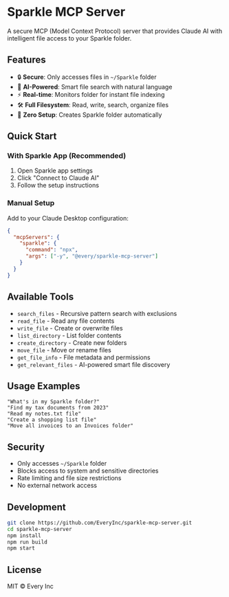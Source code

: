 # Sparkle MCP Server

A secure MCP (Model Context Protocol) server that provides Claude AI with intelligent file access to your Sparkle folder.

## Features

- 🔒 **Secure**: Only accesses files in `~/Sparkle` folder
- 🧠 **AI-Powered**: Smart file search with natural language
- ⚡ **Real-time**: Monitors folder for instant file indexing
- 🛠 **Full Filesystem**: Read, write, search, organize files
- 🚀 **Zero Setup**: Creates Sparkle folder automatically

## Quick Start

### With Sparkle App (Recommended)
1. Open Sparkle app settings
2. Click "Connect to Claude AI"
3. Follow the setup instructions

### Manual Setup
Add to your Claude Desktop configuration:

```json
{
  "mcpServers": {
    "sparkle": {
      "command": "npx",
      "args": ["-y", "@every/sparkle-mcp-server"]
    }
  }
}
```

## Available Tools

- `search_files` - Recursive pattern search with exclusions
- `read_file` - Read any file contents
- `write_file` - Create or overwrite files
- `list_directory` - List folder contents
- `create_directory` - Create new folders  
- `move_file` - Move or rename files
- `get_file_info` - File metadata and permissions
- `get_relevant_files` - AI-powered smart file discovery

## Usage Examples

```
"What's in my Sparkle folder?"
"Find my tax documents from 2023"
"Read my notes.txt file"
"Create a shopping list file"
"Move all invoices to an Invoices folder"
```

## Security

- Only accesses `~/Sparkle` folder
- Blocks access to system and sensitive directories
- Rate limiting and file size restrictions
- No external network access

## Development

```bash
git clone https://github.com/EveryInc/sparkle-mcp-server.git
cd sparkle-mcp-server
npm install
npm run build
npm start
```

## License

MIT © Every Inc